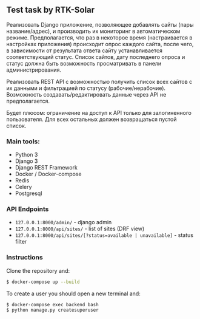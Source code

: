 ## Test task by RTK-Solar

Реализовать Django приложение, позволяющее добавлять сайты (пары название/адрес), и производить их мониторинг в автоматическом режиме. Предполагается, что раз в некоторое время (настраивается в настройках приложения) происходит опрос каждого сайта, после чего, в зависимости от результата ответа сайту устанавливается соответствующий статус. Список сайтов, дату последнего опроса и статус должна быть возможность просматривать в панели администрирования.

Реализовать REST API с возможностью получить список всех сайтов с их данными и фильтрацией по статусу (рабочие/нерабочие). Возможность создавать/редактировать данные через API не предполагается.

Будет плюсом: ограничение на доступ к API только для залогиненного пользователя. Для всех остальных должен возвращаться пустой список.

### Main tools:

- Python 3
- Django 3
- Django REST Framework
- Docker / Docker-compose
- Redis
- Celery
- Postgresql

### API Endpoints

- `127.0.0.1:8000/admin/` - django admin
- `127.0.0.1:8000/api/sites/` - list of sites (DRF view)
- `127.0.0.1:8000/api/sites/[?status=available | unavailable]` - status filter

### Instructions

Clone the repository and:
```sh
$ docker-compose up --build
```

To create a user you should open a new terminal and:
```sh
$ docker-compose exec backend bash
$ python manage.py createsuperuser
```

